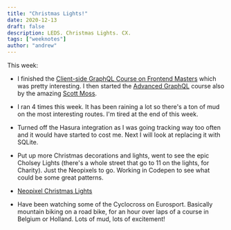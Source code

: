 ```yaml
---
title: "Christmas Lights!"
date: 2020-12-13
draft: false
description: LEDS. Christmas Lights. CX.
tags: ["weeknotes"]
author: "andrew"
---
```


This week:

- I finished the [Client-side GraphQL Course on Frontend Masters](https://frontendmasters.com/courses/client-graphql-react/) which was pretty interesting. I then started the [Advanced GraphQL](https://frontendmasters.com/courses/advanced-graphql-v2/) course also by the amazing [Scott Moss](https://twitter.com/scotups).

- I ran 4 times this week. It has been raining a lot so there's a ton of mud on the most interesting routes. I'm tired at the end of this week.

- Turned off the Hasura integration as I was going tracking way too often and it would have started to cost me. Next I will look at replacing it with SQLite.

- Put up more Christmas decorations and lights, went to see the epic Cholsey Lights (there's a whole street that go to 11 on the lights, for Charity). Just the Neopixels to go. Working in Codepen to see what could be some great patterns.

- [Neopixel Christmas Lights](https://codepen.io/ventureharbour/pen/YzGpeBg?editors=0010)

- Have been watching some of the Cyclocross on Eurosport. Basically mountain biking on a road bike, for an hour over laps of a course in Belgium or Holland. Lots of mud, lots of excitement!
